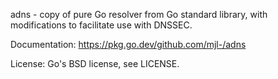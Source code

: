 adns - copy of pure Go resolver from Go standard library, with modifications to facilitate use with DNSSEC.

Documentation: https://pkg.go.dev/github.com/mjl-/adns

License: Go's BSD license, see LICENSE.
